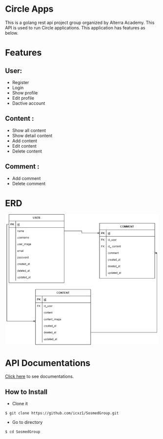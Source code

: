 # Circle Apps



This is a golang rest api project group organized by Alterra Academy. This API is used to run Circle applications. This application has features as below.

# Features
## User:
- Register
- Login
- Show profile
- Edit profile
- Dactive account

## Content :
- Show all content
- Show detail content
- Add content
- Edit content
- Delete content

## Comment :
- Add comment
- Delete comment

# ERD
<img src="ERD.png">

# API Documentations

[Click here](https://app.swaggerhub.com/apis-docs/icxz1/SosmedAPI/1.0.0#/) to see documentations.


## How to Install

- Clone it

```
$ git clone https://github.com/icxz1/SosmedGroup.git
```

- Go to directory

```
$ cd SosmedGroup
```
